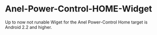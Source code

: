 Anel-Power-Control-HOME-Widget
==============================

Up to now not runable Wiget for the Anel Power-Control Home target is Android 2.2 and higher.
